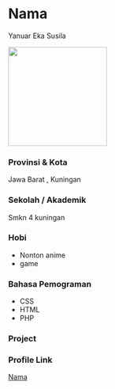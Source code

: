 # Nama
Yanuar Eka Susila

<img src="https://www.google.com/url?sa=i&url=https%3A%2F%2Fkksparrow.wordpress.com%2F2016%2F07%2F25%2Freview-hyouka%2F&psig=AOvVaw0gn0CTWt1vSM2LSufI5Dqq&ust=1633279544329000&source=images&cd=vfe&ved=0CAsQjRxqFwoTCPj2zcuWrPMCFQAAAAAdAAAAABAU" width="200" height="200" align="center"/>

### Provinsi & Kota

Jawa Barat , Kuningan

### Sekolah / Akademik

Smkn 4 kuningan

### Hobi

- Nonton anime
- game


### Bahasa Pemograman 

- CSS
- HTML
- PHP

### Project




### Profile Link

[Nama](https://github.com/YanuarEka)
